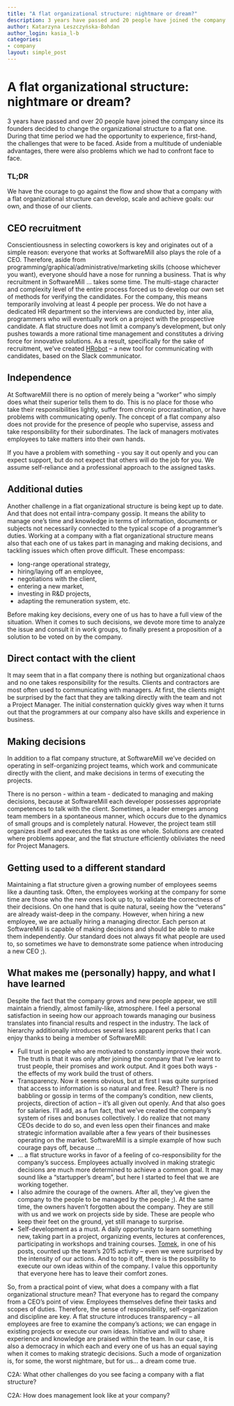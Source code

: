 ```yaml
---
title: "A flat organizational structure: nightmare or dream?"
description: 3 years have passed and 20 people have joined the company since its founders decided to change the organizational structure to a flat one. During that time period we had the opportunity to experience, first-hand, the challenges that were to be faced.
author: Katarzyna Leszczyńska-Bohdan
author_login: kasia_l-b
categories:
- company
layout: simple_post
---
```


# A flat organizational structure: nightmare or dream?

3 years have passed and over 20 people have joined the company since its founders decided to change the organizational structure to a flat one. During that time period we had the opportunity to experience, first-hand, the challenges that were to be faced. Aside from a multitude of undeniable advantages, there were also problems which we had to confront face to face.

### TL;DR

We have the courage to go against the flow and show that a company with a flat organizational structure can develop, scale and achieve goals: our own, and those of our clients.

## CEO recruitment 

Conscientiousness in selecting coworkers is key and originates out of a simple reason: everyone that works at SoftwareMill also plays the role of a CEO. Therefore, aside from programming/graphical/administrative/marketing skills (choose whichever you want), everyone should have a nose for running a business. 
That is why recruitment in SoftwareMill … takes some time. The multi-stage character and complexity level of the entire process forced us to develop our own set of methods for verifying the candidates. For the company, this means temporarily involving at least 4 people per process. We do not have a dedicated HR department so the interviews are conducted by, inter alia, programmers who will eventually work on a project with the prospective candidate. A flat structure does not limit a company’s development, but only pushes towards a more rational time management and constitutes a driving force for innovative solutions. As a result, specifically for the sake of recruitment, we’ve created [HRobot](https://hrobot.sml.io/) – a new tool for communicating with candidates, based on the Slack communicator.

## Independence

At SoftwareMill there is no option of merely being a “worker” who simply does what their superior tells them to do. This is no place for those who take their responsibilities lightly, suffer from chronic procrastination, or have problems with communicating openly. 
The concept of a flat company also does not provide for the presence of people who supervise, assess and take responsibility for their subordinates. The lack of managers motivates employees to take matters into their own hands.

If you have a problem with something - you say it out openly and you can expect support, but do not expect that others will do the job for you. We assume self-reliance and a professional approach to the assigned tasks.

## Additional duties

Another challenge in a flat organizational structure is being kept up to date. And that does not entail intra-company gossip. It means the ability to manage one’s time and knowledge in terms of information, documents or subjects not necessarily connected to the typical scope of a programmer’s duties. Working at a company with a flat organizational structure means also that each one of us takes part in managing and making decisions, and tackling issues which often prove difficult. These encompass:
 
 - long-range operational strategy,
 - hiring/laying off an employee, 
 - negotiations with the client, 
 - entering a new market, 
 - investing in R&D projects, 
 - adapting the remuneration system, etc. 

Before making key decisions, every one of us has to have a full view of the situation. When it comes to such decisions, we devote more time to analyze the issue and consult it in work groups, to finally present a proposition of a solution to be voted on by the company.

## Direct contact with the client

It may seem that in a flat company there is nothing but organizational chaos and no one takes responsibility for the results. Clients and contractors are most often used to communicating with managers. At first, the clients might be surprised by the fact that they are talking directly with the team and not a Project Manager. The initial consternation quickly gives way when it turns out that the programmers at our company also have skills and experience in business. 

## Making decisions 

In addition to a flat company structure, at SoftwareMill we’ve decided on operating in self-organizing project teams, which work and communicate directly with the client, and make decisions in terms of executing the projects. 

There is no person - within a team - dedicated to managing and making decisions, because at SoftwareMill each developer possesses appropriate competences to talk with the client. Sometimes, a leader emerges among team members in a spontaneous manner, which occurs due to the dynamics of small groups and is completely natural. However, the project team still organizes itself and executes the tasks as one whole. Solutions are created where problems appear, and the flat structure efficiently obliviates the need for Project Managers.

## Getting used to a different standard

Maintaining a flat structure given a growing number of employees seems like a daunting task. Often, the employees working at the company for some time are those who the new ones look up to, to validate the correctness of their decisions. On one hand that is quite natural, seeing how the “veterans” are already waist-deep in the company. However, when hiring a new employee, we are actually hiring a managing director. Each person at SoftwareMill is capable of making decisions and should be able to make them independently. Our standard does not always fit what people are used to, so sometimes we have to demonstrate some patience when introducing a new CEO ;).

## What makes me (personally) happy, and what I have learned

Despite the fact that the company grows and new people appear, we still maintain a friendly, almost family-like, atmosphere. I feel a personal satisfaction in seeing how our approach towards managing our business translates into financial results and respect in the industry. The lack of hierarchy additionally introduces several less apparent perks that I can enjoy thanks to being a member of SoftwareMill:

 - Full trust in people who are motivated to constantly improve their work. The truth is that it was only after joining the company that I’ve learnt to trust people, their promises and work output. And it goes both ways - the effects of my work build the trust of others.
 - Transparency.  Now it seems obvious, but at first I was quite surprised that access to information is so natural and free. Result? There is no babbling or gossip in terms of the company’s condition, new clients, projects, direction of action – it’s all given out openly. And that also goes for salaries. I’ll add, as a fun fact, that we’ve created the company’s system of rises and bonuses collectively. I do realize that not many CEOs decide to do so, and even less open their finances and make strategic information available after a few years of their businesses operating on the market. SoftwareMill is a simple example of how such courage pays off, because …  
 - … a flat structure works in favor of a feeling of co-responsibility for the company’s success. Employees actually involved in making strategic decisions are much more determined to achieve a common goal. It may sound like a “startupper’s dream”, but here I started to feel that we are working together.
 - I also admire the courage of the owners. After all, they’ve given the company to the people to be managed by the people ;). At the same time, the owners haven’t forgotten about the company. They are still with us and we work on projects side by side. These are people who keep their feet on the ground, yet still manage to surprise.
 - Self-development as a must. A daily opportunity to learn something new, taking part in a project, organizing events, lectures at conferences, participating in workshops and training courses. [Tomek](https://softwaremill.com/2015-in-numbers/), in one of his posts, counted up the team’s 2015 activity  – even we were surprised by the intensity of our actions. And to top it off, there is the possibility to execute our own ideas within of the company. I value this opportunity that everyone here has to leave their comfort zones.

So, from a practical point of view, what does a company with a flat organizational structure mean? That everyone has to regard the company from a CEO’s point of view. Employees themselves define their tasks and scopes of duties. Therefore, the sense of responsibility, self-organization and discipline are key. A flat structure introduces transparency – all employees are free to examine the company’s actions; we can engage in existing projects or execute our own ideas. Initiative and will to share experience and knowledge are praised within the team. In our case, it is also a democracy in which each and every one of us has an equal saying when it comes to making strategic decisions. Such a mode of organization is, for some, the worst nightmare, but for us… a dream come true.

C2A: What other challenges do you see facing a company with a flat structure?

C2A: How does management look like at your company?